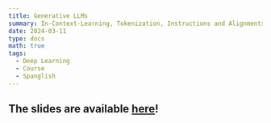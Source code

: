```yaml
---
title: Generative LLMs
summary: In-Context-Learning, Tokenization, Instructions and Alignments, Reasonings, Training and Evaluating in Practice, LLMs as Agents
date: 2024-03-11
type: docs
math: true
tags:
  - Deep Learning
  - Course
  - Spanglish
---
```


## The slides are available [here](https://github.com/valbarriere/CC6204-Deep-Learning/raw/refs/heads/main/Slides/N_Generative_LLMs.pdf)!